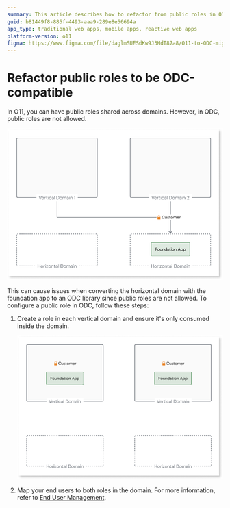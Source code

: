 ```yaml
---
summary: This article describes how to refactor from public roles in O11 to domain-specific roles in ODC.
guid: b81449f8-885f-4493-aaa9-289e8e56694a
app_type: traditional web apps, mobile apps, reactive web apps
platform-version: o11
figma: https://www.figma.com/file/daglmSUESdKw9J3HdT87a8/O11-to-ODC-migration?type=design&node-id=11%3A2&mode=design&t=blNAbpnofC4dwbOh-1
---
```


# Refactor public roles to be ODC-compatible

In O11, you can have public roles shared across domains. However, in ODC, public roles are not allowed.

![Diagram showing public roles shared across domains in O11](images/sharing-roles-across-domains-diag.png "Public Roles Across Domains")

This can cause issues when converting the horizontal domain with the foundation app to an ODC library since public roles are not allowed. To configure a public role in ODC, follow these steps:

1. Create a role in each vertical domain and ensure it's only consumed inside the domain.

    ![Diagram illustrating the creation of a role in each vertical domain for ODC](images/create-roles-in-domains-diag.png "Create Role in Each Domain")

1. Map your end users to both roles in the domain. For more information, refer to [End User Management](https://success.outsystems.com/documentation/outsystems_developer_cloud/user_management/roles/).
